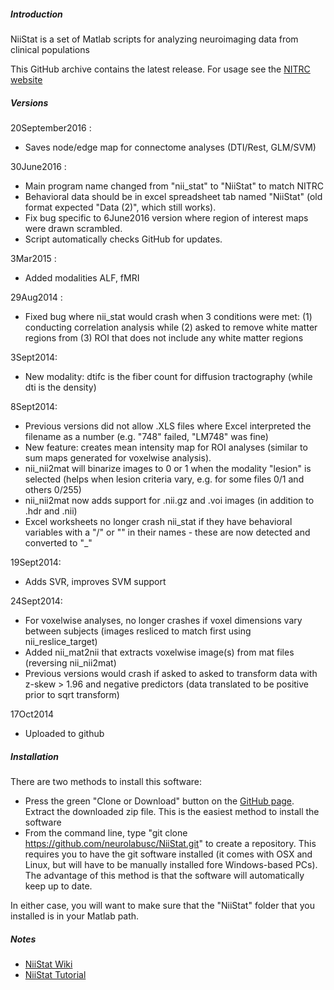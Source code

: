 ##### Introduction

NiiStat is a set of Matlab scripts for analyzing neuroimaging data from clinical populations

This GitHub archive contains the latest release. For usage see the [NITRC website](http://www.nitrc.org/projects/niistat/)

##### Versions


20September2016 :
 - Saves node/edge map for connectome analyses (DTI/Rest, GLM/SVM)

30June2016 :
 - Main program name changed from "nii_stat" to "NiiStat" to match NITRC
 - Behavioral data should be in excel spreadsheet tab named "NiiStat" (old format expected "Data (2)", which still works).
 - Fix bug specific to 6June2016 version where region of interest maps were drawn scrambled.
 - Script automatically checks GitHub for updates.

3Mar2015 :
 - Added modalities ALF, fMRI

29Aug2014 :
 - Fixed bug where nii_stat would crash when 3 conditions were met: (1) conducting correlation analysis while (2) asked to remove white matter regions from (3) ROI that does not include any white matter regions

3Sept2014:
 - New modality: dtifc is the fiber count for diffusion tractography (while dti is the density)

8Sept2014:
 - Previous versions did not allow .XLS files where Excel interpreted the filename as a number (e.g. "748" failed, "LM748" was fine)
 - New feature: creates mean intensity map for ROI analyses (similar to sum maps generated for voxelwise analysis).
 - nii_nii2mat will binarize images to 0 or 1 when the modality "lesion" is selected (helps when lesion criteria vary, e.g. for some files 0/1 and others 0/255)
 - nii_nii2mat now adds support for .nii.gz and .voi images (in addition to .hdr and .nii)
 - Excel worksheets no longer crash nii_stat if they have behavioral variables with a "/" or "\" in their names - these are now detected and converted to "_"

19Sept2014:
 - Adds SVR, improves SVM support

24Sept2014:
 - For voxelwise analyses, no longer crashes if voxel dimensions vary between subjects (images resliced to match first using nii_reslice_target)
 - Added nii_mat2nii that extracts voxelwise image(s) from mat files (reversing nii_nii2mat)
 - Previous versions would crash if asked to asked to transform data with z-skew > 1.96 and negative predictors (data translated to be positive prior to sqrt transform)

17Oct2014
 - Uploaded to github

##### Installation

There are two methods to install this software:

 - Press the green "Clone or Download" button on the [GitHub page](https://github.com/neurolabusc/NiiStat). Extract the downloaded zip file. This is the easiest method to install the software
 - From the command line, type "git clone https://github.com/neurolabusc/NiiStat.git" to create a repository. This requires you to have the git software installed (it comes with OSX and Linux, but will have to be manually installed fore Windows-based PCs). The advantage of this method is that the software will automatically keep up to date.

In either case, you will want to make sure that the "NiiStat" folder that you installed is in your Matlab path.

##### Notes

 - [NiiStat Wiki](https://www.nitrc.org/plugins/mwiki/index.php/niistat:MainPage)
 - [NiiStat Tutorial](https://www.nitrc.org/plugins/mwiki/index.php/niistat:TutorialPage)
